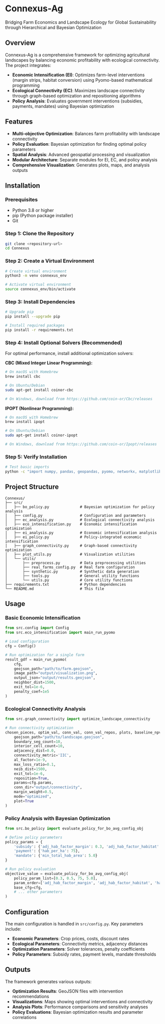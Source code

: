 # Connexus-Ag
Bridging Farm Economics and Landscape Ecology for Global Sustainability through Hierarchical and Bayesian Optimization

## Overview

Connexus-Ag is a comprehensive framework for optimizing agricultural landscapes by balancing economic profitability with ecological connectivity. The project integrates:

- **Economic Intensification (EI)**: Optimizes farm-level interventions (margin strips, habitat conversion) using Pyomo-based mathematical programming
- **Ecological Connectivity (EC)**: Maximizes landscape connectivity through graph-based optimization and repositioning algorithms
- **Policy Analysis**: Evaluates government interventions (subsidies, payments, mandates) using Bayesian optimization

## Features

- **Multi-objective Optimization**: Balances farm profitability with landscape connectivity
- **Policy Evaluation**: Bayesian optimization for finding optimal policy parameters
- **Spatial Analysis**: Advanced geospatial processing and visualization
- **Modular Architecture**: Separate modules for EI, EC, and policy analysis
- **Comprehensive Visualization**: Generates plots, maps, and analysis outputs

## Installation

### Prerequisites

- Python 3.8 or higher
- pip (Python package installer)
- Git

### Step 1: Clone the Repository

```bash
git clone <repository-url>
cd Connexus
```

### Step 2: Create a Virtual Environment

```bash
# Create virtual environment
python3 -m venv connexus_env

# Activate virtual environment
source connexus_env/bin/activate
```

### Step 3: Install Dependencies

```bash
# Upgrade pip
pip install --upgrade pip

# Install required packages
pip install -r requirements.txt
```

### Step 4: Install Optional Solvers (Recommended)

For optimal performance, install additional optimization solvers:

**CBC (Mixed Integer Linear Programming):**
```bash
# On macOS with Homebrew
brew install cbc

# On Ubuntu/Debian
sudo apt-get install coinor-cbc

# On Windows, download from https://github.com/coin-or/Cbc/releases
```

**IPOPT (Nonlinear Programming):**
```bash
# On macOS with Homebrew
brew install ipopt

# On Ubuntu/Debian
sudo apt-get install coinor-ipopt

# On Windows, download from https://github.com/coin-or/Ipopt/releases
```

### Step 5: Verify Installation

```bash
# Test basic imports
python -c "import numpy, pandas, geopandas, pyomo, networkx, matplotlib; print('All core dependencies installed successfully!')"
```

## Project Structure

```
Connexus/
├── src/
│   ├── bo_policy.py              # Bayesian optimization for policy analysis
│   ├── config.py                 # Configuration and parameters
│   ├── ec_analysis.py            # Ecological connectivity analysis
│   ├── eco_intensification.py    # Economic intensification optimization
│   ├── ei_analysis.py            # Economic intensification analysis
│   ├── ei_policy.py              # Policy-integrated economic intensification
│   ├── graph_connectivity.py     # Graph-based connectivity optimization
│   ├── plot_utils.py             # Visualization utilities
│   └── utils/
│       ├── preprocess.py         # Data preprocessing utilities
│       ├── real_farms_config.py  # Real farm configuration
│       ├── synthetic.py          # Synthetic data generation
│       ├── tools.py              # General utility functions
│       └── utils.py              # Core utility functions
├── requirements.txt              # Python dependencies
└── README.md                     # This file
```

## Usage

### Basic Economic Intensification

```python
from src.config import Config
from src.eco_intensification import main_run_pyomo

# Load configuration
cfg = Config()

# Run optimization for a single farm
result_gdf = main_run_pyomo(
    cfg, 
    geojson_path="path/to/farm.geojson",
    image_path="output/visualization.png",
    output_json="output/results.geojson",
    neighbor_dist=1500,
    exit_tol=1e-6,
    penalty_coef=1e5
)
```

### Ecological Connectivity Analysis

```python
from src.graph_connectivity import optimize_landscape_connectivity

# Run connectivity optimization
chosen_pieces, optim_val, conn_val, conn_val_repos, plots, baseline_npv, optimized_npvs, chosen_repos = optimize_landscape_connectivity(
    geojson_path="path/to/landscape.geojson",
    boundary_seg_count=10,
    interior_cell_count=10,
    adjacency_dist=0.0,
    connectivity_metric='IIC',
    al_factor=1e-9,
    max_loss_ratio=0.1,
    neib_dist=1500,
    exit_tol=1e-6,
    reposition=True,
    params=cfg.params,
    conn_dir="output/connectivity",
    margin_weight=0.5,
    mode="optimized",
    plot=True
)
```

### Policy Analysis with Bayesian Optimization

```python
from src.bo_policy import evaluate_policy_for_bo_avg_config_obj

# Define policy parameters
policy_params = {
    'subsidy': {'adj_hab_factor_margin': 0.3, 'adj_hab_factor_habitat': 0.5},
    'payment': {'hab_per_ha': 75},
    'mandate': {'min_total_hab_area': 5.0}
}

# Run policy evaluation
objective_value = evaluate_policy_for_bo_avg_config_obj(
    policy_param_list=[0.3, 0.5, 75, 5.0],
    param_order=['adj_hab_factor_margin', 'adj_hab_factor_habitat', 'hab_per_ha', 'min_total_hab_area'],
    base_cfg=cfg,
    # ... other parameters
)
```

## Configuration

The main configuration is handled in `src/config.py`. Key parameters include:

- **Economic Parameters**: Crop prices, costs, discount rates
- **Ecological Parameters**: Connectivity metrics, adjacency distances
- **Optimization Parameters**: Solver tolerances, penalty coefficients
- **Policy Parameters**: Subsidy rates, payment levels, mandate thresholds

## Outputs

The framework generates various outputs:

- **Optimization Results**: GeoJSON files with intervention recommendations
- **Visualizations**: Maps showing optimal interventions and connectivity
- **Analysis Plots**: Performance comparisons and sensitivity analyses
- **Policy Evaluations**: Bayesian optimization results and parameter correlations